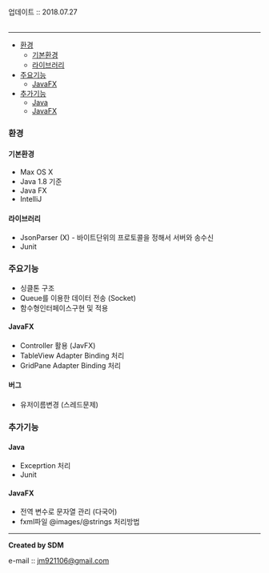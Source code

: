 <div class="pull-right">  업데이트 :: 2018.07.27 </div><br>

---

<!-- @import "[TOC]" {cmd="toc" depthFrom=1 depthTo=6 orderedList=false} -->
<!-- code_chunk_output -->

* [환경](#환경)
	* [기본환경](#기본환경)
	* [라이브러리](#라이브러리)
* [주요기능](#주요기능)
	* [JavaFX](#javafx)
* [추가기능](#추가기능)
	* [Java](#java)
	* [JavaFX](#javafx-1)

<!-- /code_chunk_output -->

### 환경

#### 기본환경

- Max OS X
- Java 1.8 기준
- Java FX
- IntelliJ

#### 라이브러리

- JsonParser (X) - 바이트단위의 프로토콜을 정해서 서버와 송수신
- Junit

### 주요기능

- 싱클톤 구조
- Queue를 이용한 데이터 전송 (Socket)
- 함수형인터페이스구현 및 적용

#### JavaFX

- Controller 활용 (JavFX)
- TableView Adapter Binding 처리
- GridPane Adapter Binding 처리

#### 버그

- 유저이름변경 (스레드문제)

### 추가기능

#### Java

- Exceprtion 처리
- Junit

#### JavaFX

- 전역 변수로 문자열 관리 (다국어)
- fxml파일 @images/@strings 처리방법

---

**Created by SDM**

e-mail :: jm921106@gmail.com
